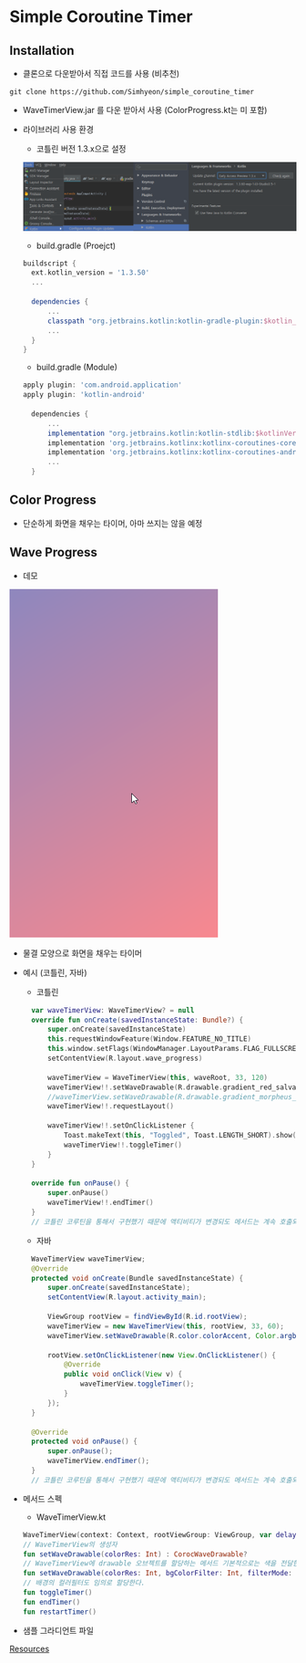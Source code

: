 # Simple Coroutine Timer

## Installation

- 클론으로 다운받아서 직접 코드를 사용 (비추천)

```git
git clone https://github.com/Simhyeon/simple_coroutine_timer
```

- WaveTimerView.jar 를 다운 받아서 사용 (ColorProgress.kt는 미 포함)

- 라이브러리 사용 환경

  - 코틀린 버전 1.3.x으로 설정

  ![Kotlin_Plugin_Setting](kotlin_plugin_setting.png)

  - build.gradle (Proejct)

  ```gradle
  buildscript {
    ext.kotlin_version = '1.3.50'
    ...

    dependencies {
        ...
        classpath "org.jetbrains.kotlin:kotlin-gradle-plugin:$kotlin_version"
        ...
    }
  }

  ```

  - build.gradle (Module)

  ```gradle
  apply plugin: 'com.android.application'
  apply plugin: 'kotlin-android'

    dependencies {
        ...
        implementation "org.jetbrains.kotlin:kotlin-stdlib:$kotlinVersion"
        implementation 'org.jetbrains.kotlinx:kotlinx-coroutines-core:1.2.1'
        implementation 'org.jetbrains.kotlinx:kotlinx-coroutines-android:1.1.1'
        ...
    }

  ```

## Color Progress

- 단순하게 화면을 채우는 타이머, 아마 쓰지는 않을 예정

## Wave Progress

- 데모

![WaveProgress_DEMO](WaveProgress.gif)

- 물결 모양으로 화면을 채우는 타이머

- 예시 (코틀린, 자바)

  - 코틀린

  ```kotlin
    var waveTimerView: WaveTimerView? = null
    override fun onCreate(savedInstanceState: Bundle?) {
        super.onCreate(savedInstanceState)
        this.requestWindowFeature(Window.FEATURE_NO_TITLE)
        this.window.setFlags(WindowManager.LayoutParams.FLAG_FULLSCREEN, WindowManager.LayoutParams.FLAG_FULLSCREEN)
        setContentView(R.layout.wave_progress)

        waveTimerView = WaveTimerView(this, waveRoot, 33, 120)
        waveTimerView!!.setWaveDrawable(R.drawable.gradient_red_salvation, Color.argb(100,255,255,255), PorterDuff.Mode.SCREEN)
        //waveTimerView.setWaveDrawable(R.drawable.gradient_morpheus_den, Color.argb(0,255,255,255), PorterDuff.Mode.SRC)
        waveTimerView!!.requestLayout()

        waveTimerView!!.setOnClickListener {
            Toast.makeText(this, "Toggled", Toast.LENGTH_SHORT).show()
            waveTimerView!!.toggleTimer()
        }
    }

    override fun onPause() {
        super.onPause()
        waveTimerView!!.endTimer()
    }
    // 코틀린 코루틴을 통해서 구현했기 때문에 액티비티가 변경되도 메서드는 계속 호출되고 있으므로 인위적으로 endTimer()를 호출해줘야 함.
  ```

  - 자바

  ```java
    WaveTimerView waveTimerView;
    @Override
    protected void onCreate(Bundle savedInstanceState) {
        super.onCreate(savedInstanceState);
        setContentView(R.layout.activity_main);

        ViewGroup rootView = findViewById(R.id.rootView);
        waveTimerView = new WaveTimerView(this, rootView, 33, 60);
        waveTimerView.setWaveDrawable(R.color.colorAccent, Color.argb(100, 255, 255, 255), PorterDuff.Mode.SCREEN);

        rootView.setOnClickListener(new View.OnClickListener() {
            @Override
            public void onClick(View v) {
                waveTimerView.toggleTimer();
            }
        });
    }

    @Override
    protected void onPause() {
        super.onPause();
        waveTimerView.endTimer();
    }
    // 코틀린 코루틴을 통해서 구현했기 때문에 액티비티가 변경되도 메서드는 계속 호출되고 있으므로 인위적으로 endTimer()를 호출해줘야 함.
  ```

- 메서드 스펙

  - WaveTimerView.kt

   ```kotlin
   WaveTimerView(context: Context, rootViewGroup: ViewGroup, var delayMilliSeconds: Int, var durationS: Int) : ImageView(context)
   // WaveTimerView의 생성자
   fun setWaveDrawable(colorRes: Int) : CorocWaveDrawable?
   // WaveTimerView에 drawable 오브젝트를 할당하는 메서드 기본적으로는 색을 전달한다. gradient Color도 가능
   fun setWaveDrawable(colorRes: Int, bgColorFilter: Int, filterMode: PorterDuff.Mode = PorterDuff.Mode.SRC) : CorocWaveDrawable?
   // 배경의 컬러필터도 임의로 할당한다.
   fun toggleTimer() 
   fun endTimer() 
   fun restartTimer() 
   ```

- 샘플 그라디언트 파일

[Resources](https://github.com/Simhyeon/simple_coroutine_timer/tree/master/app/src/main/res/drawable)
